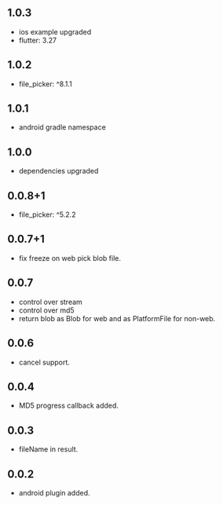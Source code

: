 ## 1.0.3

* ios example upgraded
* flutter: 3.27

## 1.0.2

* file_picker: ^8.1.1

## 1.0.1

* android gradle namespace

## 1.0.0

* dependencies upgraded 

## 0.0.8+1

* file_picker: ^5.2.2

## 0.0.7+1

* fix freeze on web pick blob file. 

## 0.0.7

* control over stream
* control over md5
* return blob as Blob for web and as PlatformFile for non-web.

## 0.0.6

* cancel support.

## 0.0.4

* MD5 progress callback added.

## 0.0.3

* fileName in result.

## 0.0.2

* android plugin added.
